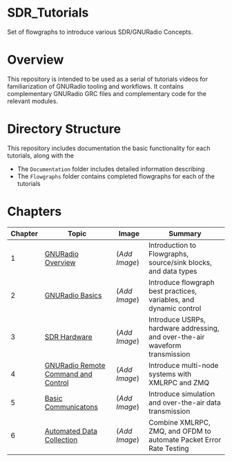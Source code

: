 # SDR_Tutorials
Set of flowgraphs to introduce various SDR/GNURadio Concepts.

# Overview
This repository is intended to be used as a serial of tutorials videos for familiarization of GNURadio tooling and workflows. It contains complementary GNURadio GRC files and complementary code for the relevant modules. 

# Directory Structure
This repository includes documentation the basic functionality for each tutorials, along with the 
* The `Documentation` folder includes detailed information describing 
* The `Flowgraphs` folder contains completed flowgraphs for each of the tutorials

# Chapters
| Chapter | Topic | Image | Summary 
| --- | --- | --- | --- |
|  1  | [GNURadio Overview](https://github.com/UCaNLabUMB/SDR_Tutorials/blob/main/Documentation/GNURadio_Overview.md)                   | (_Add Image_) | Introduction to Flowgraphs, source/sink blocks, and data types
|  2  | [GNURadio Basics](https://github.com/UCaNLabUMB/SDR_Tutorials/blob/main/Documentation/GNURadio_Basics.md)                       | (_Add Image_) | Introduce flowgraph best practices, variables, and dynamic control
|  3  | [SDR Hardware](https://github.com/UCaNLabUMB/SDR_Tutorials/blob/main/Documentation/SDR_Hardware.md)                             | (_Add Image_) | Introduce USRPs, hardware addressing, and over-the-air waveform transmission
|  4  | [GNURadio Remote Command and Control](https://github.com/UCaNLabUMB/SDR_Tutorials/blob/main/Documentation/GNURadio_CaC.md)      | (_Add Image_) | Introduce multi-node systems with XMLRPC and ZMQ
|  5  | [Basic Communicatons](https://github.com/UCaNLabUMB/SDR_Tutorials/blob/main/Documentation/GNURadio_Comms.md)                    | (_Add Image_) | Introduce simulation and over-the-air data transmission
|  6  | [Automated Data Collection](https://github.com/UCaNLabUMB/SDR_Tutorials/blob/main/Documentation/GNURadio_Automation.md)         | (_Add Image_) | Combine XMLRPC, ZMQ, and OFDM to automate Packet Error Rate Testing